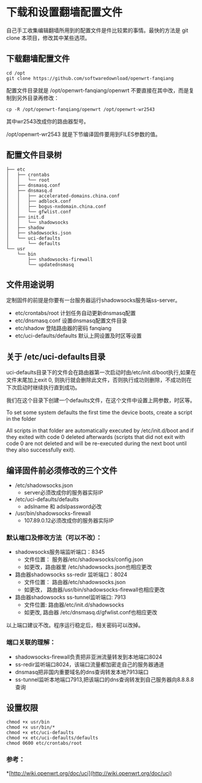 # 下载和设置翻墙配置文件

自己手工收集编辑翻墙所用到的配置文件是件比较累的事情。最快的方法是 git clone 本项目，修改其中某些选项。

## 下载翻墙配置文件

	cd /opt
	git clone https://github.com/softwaredownload/openwrt-fanqiang

配置文件目录就是 /opt/openwrt-fanqiang/openwrt 不要直接在其中改，而是复制到另外目录再修改：

	cp -R /opt/openwrt-fanqiang/openwrt /opt/openwrt-wr2543

其中wr2543改成你的路由器型号。

/opt/openwrt-wr2543 就是下节编译固件要用到FILES参数的值。

## 配置文件目录树

	├── etc
	│   ├── crontabs
	│   │   └── root
	│   ├── dnsmasq.conf
	│   ├── dnsmasq.d
	│   │   ├── accelerated-domains.china.conf
	│   │   ├── adblock.conf
	│   │   ├── bogus-nxdomain.china.conf
	│   │   └── gfwlist.conf
	│   ├── init.d
	│   │   └── shadowsocks
	│   ├── shadow
	│   ├── shadowsocks.json
	│   └── uci-defaults
	│       └── defaults
	└── usr
	    └── bin
	        ├── shadowsocks-firewall
	        └── updatednsmasq


## 文件用途说明

定制固件的前提是你要有一台服务器运行shadowsocks服务端ss-server。
- etc/crontabs/root 计划任务自动更新dnsmasq配置
- etc/dnsmasq.conf 设置dnsmasq配置文件目录
- etc/shadow 登陆路由器的密码 fanqiang
- etc/uci-defaults/defaults 默认上网设置及时区等设置

## 关于 /etc/uci-defaults目录

uci-defaults目录下的文件会在路由器第一次启动时由/etc/init.d/boot执行,如果在文件末尾加上exit 0, 则执行就会删除此文件，否则执行成功则删除，不成功则在下次启动时继续执行直到成功。

我们在这个目录下创建一个defaults文件，在这个文件中设置上网参数，时区等。

 To set some system defaults the first time the device boots, create a script in the folder

All scripts in that folder are automatically executed by /etc/init.d/boot and if they exited with code 0 deleted afterwards (scripts that did not exit with code 0 are not deleted and will be re-executed during the next boot until they also successfully exit). 


## 编译固件前必须修改的三个文件
- /etc/shadowsocks.json 
	* server必须改成你的服务器实际IP
- /etc/uci-defaults/defaults
	* adslname 和 adslpassword必改
- /usr/bin/shadowsocks-firewall
	* 107.89.0.12必须改成你的服务器实际IP

### 默认端口及修改方法（可以不改）：
- shadowsocks服务端监听端口：8345
	* 文件位置： 服务器/etc/shadowsocks/config.json
	* 如更改，路由器里 /etc/shadowsocks.json也相应更改
- 路由器shadowsocks ss-redir	监听端口：8024
	* 文件位置： 路由器/etc/shadowsocks.json
	* 如更改， 路由器/usr/bin/shadowsocks-firewall也相应更改
- 路由器shadowsocks ss-tunnel监听端口: 7913
	* 文件位置: 路由器/etc/init.d/shadowsocks
	* 如更改, 路由器 /etc/dnsmasq.d/gfwlist.conf也相应更改

以上端口建议不改。程序运行稳定后，相关密码可以改掉。

### 端口关联的理解：

- shadowsocks-firewall负责把非亚洲流量转发到本地端口8024
- ss-redir监听端口8024，该端口流量都加密走自己的服务器通道
- dnsmasq把非国内重要域名的dns查询转发本地7913端口
- ss-tunnel监听本地端口7913,把该端口的dns查询转发到自己服务器向8.8.8.8查询

## 设置权限
	chmod +x usr/bin
	chmod +x usr/bin/*
	chmod +x etc/uci-defaults
	chmod +x etc/uci-defaults/defaults
	chmod 0600 etc/crontabs/root
	
	
	
### 参考：
*[http://wiki.openwrt.org/doc/uci](http://wiki.openwrt.org/doc/uci)